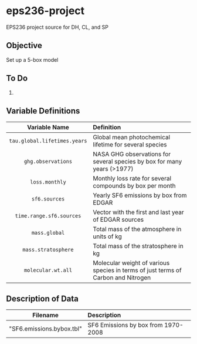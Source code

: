 # eps236-project
EPS236 project source for DH, CL, and SP

## Objective

Set up a 5-box model

## To Do

  1.

## Variable Definitions

| Variable Name | Definition |
|:-------------:|:-----------|
|`tau.global.lifetimes.years`| Global mean photochemical lifetime for several species|
|`ghg.observations`| NASA GHG observations for several species by box for many years (>1977)|
|`loss.monthly`|Monthly loss rate for several compounds by box per month|
|`sf6.sources`|Yearly SF6 emissions by box from EDGAR|
|`time.range.sf6.sources`|Vector with the first and last year of EDGAR sources |
|`mass.global`|Total mass of the atmosphere in units of kg|
|`mass.stratosphere`|Total mass of the stratosphere in kg|
|`molecular.wt.all`|Molecular weight of various species in terms of just terms of Carbon and Nitrogen|

## Description of Data

| Filename | Description |
|:--------:|:------------|
| "SF6.emissions.bybox.tbl" | SF6 Emissions by box from 1970-2008 |
